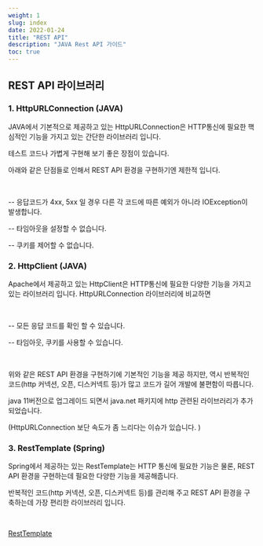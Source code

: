 ```yaml
---
weight: 1
slug: index
date: 2022-01-24
title: "REST API"
description: "JAVA Rest API 가이드"
toc: true
---
```



## REST API 라이브러리

### 1. HttpURLConnection (JAVA)

JAVA에서 기본적으로 제공하고 있는 HttpURLConnection은 HTTP통신에 필요한 핵심적인 기능을 가지고 있는 간단한 라이브러리 입니다.

테스트 코드나 가볍게 구현해 보기 좋은 장점이 있습니다.

아래와 같은 단점들로 인해서 REST API 환경을 구현하기엔 제한적 입니다.

<br>

--  응답코드가 4xx, 5xx 일 경우 다른 각 코드에 따른 예외가 아니라 IOException이 발생합니다.

--  타임아웃을 설정할 수 없습니다.

--  쿠키를 제어할 수 없습니다.


### 2. HttpClient (JAVA)

Apache에서 제공하고 있는 HttpClient은 HTTP통신에 필요한 다양한 기능을 가지고 있는 라이브러리 입니다. HttpURLConnection 라이브러리에 비교하면

<br>

--  모든 응답 코드를 확인 할 수 있습니다.

--  타임아웃, 쿠키를 사용할 수 있습니다.

<br>

위와 같은 REST API 환경을 구현하기에 기본적인 기능을 제공 하지만, 역시 반복적인 코드(http 커넥션, 오픈, 디스커넥트 등)가 많고 코드가 길어 개발에 불편함이 따릅니다.

java 11버전으로 업그레이드 되면서 java.net 패키지에 http 관련된 라이브러리가 추가 되었습니다.

(HttpURLConnection 보단 속도가 좀 느리다는 이슈가 있습니다. )


### 3. RestTemplate (Spring)

Spring에서 제공하는 있는 RestTemplate는 HTTP 통신에 필요한 기능은 물론, REST API 환경을 구현하는데 필요한 다양한 기능을 제공해줍니다.

반복적인 코드(http 커넥션, 오픈, 디스커넥트 등)를 관리해 주고 REST API 환경을 구축하는데 가장 편리한 라이브러리 입니다.

<br>

[RestTemplate](/docs/back/java/spring/resttemplate)